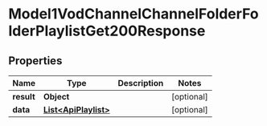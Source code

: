 

# Model1VodChannelChannelFolderFolderPlaylistGet200Response


## Properties

| Name | Type | Description | Notes |
|------------ | ------------- | ------------- | -------------|
|**result** | **Object** |  |  [optional] |
|**data** | [**List&lt;ApiPlaylist&gt;**](ApiPlaylist.md) |  |  [optional] |



